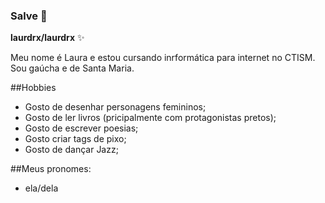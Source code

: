 ### Salve 👋

**laurdrx/laurdrx** ✨

Meu nome é Laura e estou cursando inrformática para internet  no CTISM.
Sou gaúcha e de Santa Maria.

##Hobbies
* Gosto de desenhar personagens femininos;
* Gosto de ler livros (pricipalmente com protagonistas pretos);
* Gosto de escrever poesias;
* Gosto  criar tags de pixo;
* Gosto de dançar Jazz;

##Meus pronomes:
* ela/dela


